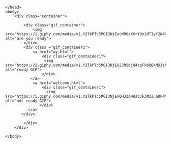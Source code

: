 <!DOCTYPE html>
<html lang="en">
    <head>
        <link rel="stylesheet" href="./body.css">
        
    </head>
    <body>
        <div class="container">
            
            <div class="gif_container">
                <img src="https://i.giphy.com/media/v1.Y2lkPTc5MGI3NjExcWR6cXVrY3o3dTIyY2N4NXA0NjQ5d28zZzh4b3R5Z21jN2RjczJxdSZlcD12MV9pbnRlcm5hbF9naWZfYnlfaWQmY3Q9Zw/f7JgDdTTa2bqmex2pb/giphy.gif" alt="are you ready">
            </div> 
            <div class ="gif_container1">      
                <a href="wy.html">
                    <div class="gif_container1">
                     <img src="https://i.giphy.com/media/v1.Y2lkPTc5MGI3NjExZ3h5djU4czFkbXQ4NXJsN3NnNGl0M3NqMjRqcXM1NDhvaWVrcmpyeiZlcD12MV9pbnRlcm5hbF9naWZfYnlfaWQmY3Q9Zw/si4P9VBMEIhq40i6tT/giphy.gif" alt="ready GIF">
                    </div>
               </a> 
                <a href="welcome.html">
                    <div class="gif_container1">
                      <img src="https://i.giphy.com/media/v1.Y2lkPTc5MGI3NjExOHJzaHA2c3k3N3ZuaDF4MnZkcDR2eGJ4cWwza3V5cDNwcWk2bW9nbyZlcD12MV9pbnRlcm5hbF9naWZfYnlfaWQmY3Q9Zw/xT3i0Q2DHkVfcQ9dJK/giphy.gif" alt="not ready GIF">
                   </div>
              </a> 
           </div>
 
            </div>
        </div>
       
    </body> 








</html>
